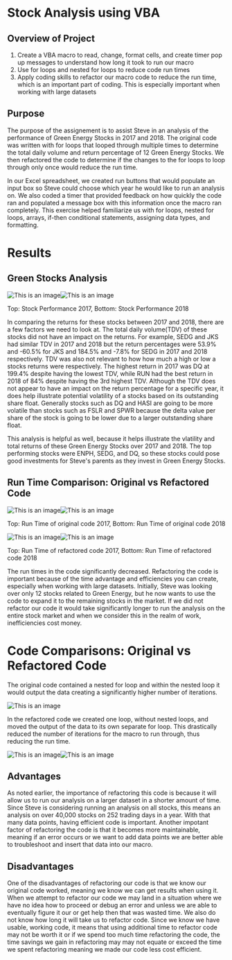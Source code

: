 # Stock Analysis using VBA

## Overview of Project

1. Create a VBA macro to read, change, format cells, and create timer pop up messages to understand how long it took to run our macro
2. Use for loops and nested for loops to reduce code run times
3. Apply coding skills to refactor our macro code to reduce the run time, which is an important part of coding. This is especially important when working with large datasets

## Purpose

The purpose of the assignement is to assist Steve in an analysis of the performance of Green Energy Stocks in 2017 and 2018. The original code was written with for loops that looped through multiple times to determine the total daily volume and return percentage of 12 Green Energy Stocks. We then refactored the code to determine if the changes to the for loops to loop through only once would reduce the run time.

In our Excel spreadsheet, we created run buttons that would populate an input box so Steve could choose which year he would like to run an analysis on. We also coded a timer that provided feedback on how quickly the code ran and populated a message box with this information once the macro ran completely. This exercise helped familiarize us with for loops, nested for loops, arrays, if-then conditional statements, assigning data types, and formatting. 

# Results

## Green Stocks Analysis

![This is an image](https://github.com/weise142/stock_analysis/blob/9e6fd17c16a46779f7a9e674a376ca1bd4f573d3/2017%20Stock%20Performance.png)![This is an image](https://github.com/weise142/stock_analysis/blob/9e6fd17c16a46779f7a9e674a376ca1bd4f573d3/2018%20Stock%20Performance.png)

Top: Stock Performance 2017, Bottom: Stock Performance 2018

In comparing the returns for these stocks between 2017 and 2018, there are a few factors we need to look at. The total daily volume(TDV) of these stocks did not have an impact on the returns. For example, SEDG and JKS had similar TDV in 2017 and 2018 but the return percentages were 53.9% and -60.5% for JKS and 184.5% and -7.8% for SEDG in 2017 and 2018 respectively. TDV was also not relevant to how how much a high or low a stocks returns were respectively. The highest return in 2017 was DQ at 199.4% despite having the lowest TDV, while RUN had the best return in 2018 of 84% despite having the 3rd highest TDV. Although the TDV does not appear to have an impact on the return percentage for a specific year, it does help illustrate potential volatility of a stocks based on its outstanding share float. Generally stocks such as DQ and HASI are going to be more volatile than stocks such as FSLR and SPWR because the delta value per share of the stock is going to be lower due to a larger outstanding share float. 

This analysis is helpful as well, because it helps illustrate the vlatility and total returns of these Green Energy Stocks over 2017 and 2018. The top performing stocks were ENPH, SEDG, and DQ, so these stocks could pose good investments for Steve's parents as they invest in Green Energy Stocks. 

## Run Time Comparison: Original vs Refactored Code

![This is an image](https://github.com/weise142/stock_analysis/blob/9e6fd17c16a46779f7a9e674a376ca1bd4f573d3/Initial%202017%20run%20time.png)![This is an image](https://github.com/weise142/stock_analysis/blob/9e6fd17c16a46779f7a9e674a376ca1bd4f573d3/Initial%202018%20run%20time.png)

Top: Run Time of original code 2017, Bottom: Run Time of original code 2018

![This is an image](https://github.com/weise142/stock_analysis/blob/9e6fd17c16a46779f7a9e674a376ca1bd4f573d3/Refactored%202017%20run%20time.png)![This is an image](https://github.com/weise142/stock_analysis/blob/9e6fd17c16a46779f7a9e674a376ca1bd4f573d3/Refactored%202018%20run%20time.png)

Top: Run Time of refactored code 2017, Bottom: Run Time of refactored code 2018

The run times in the code significantly decreased. Refactoring the code is important because of the time advantage and efficiencies you can create, especially when working with large datasets. Initially, Steve was looking over only 12 stocks related to Green Energy, but he now wants to use the code to expand it to the remaining stocks in the market. If we did not refactor our code it would take significantly longer to run the analysis on the entire stock market and when we consider this in the realm of work, inefficiencies cost money.

# Code Comparisons: Original vs Refactored Code

The original code contained a nested for loop and within the nested loop it would output the data creating a significantly higher number of iterations.

![This is an image](https://github.com/weise142/stock_analysis/blob/c0d82116ee1692ff8128a306f764beb42b19890a/Initial%20Code.png)

In the refactored code we created one loop, without nested loops, and moved the output of the data to its own separate for loop. This drastically reduced the number of iterations for the macro to run through, thus reducing the run time.

![This is an image](https://github.com/weise142/stock_analysis/blob/c0d82116ee1692ff8128a306f764beb42b19890a/Refactored%20Code%201.png)![This is an image](https://github.com/weise142/stock_analysis/blob/c0d82116ee1692ff8128a306f764beb42b19890a/Refactored%20Code%202.png)

## Advantages

As noted earlier, the importance of refactoring this code is because it will allow us to run our analysis on a larger dataset in a shorter amount of time. Since Steve is considering running an analysis on all stocks, this means an analysis on over 40,000 stocks on 252 trading days in a year. With that many data points, having efficient code is important. Another impotant factor of refactoring the code is that it becomes more maintainable, meaning if an error occurs or we want to add data points we are better able to troubleshoot and insert that data into our macro. 

## Disadvantages

One of the disadvantages of refactoring our code is that we know our original code worked, meaning we know we can get results when using it. When we attempt to refactor our code we may land in a situation where we have no idea how to proceed or debug an error and unless we are able to eventually figure it our or get help then that was wasted time. We also do not know how long it will take us to refactor code. Since we know we have usable, working code, it means that using additional time to refactor code may not be worth it or if we spend too much time refactoring the code, the time savings we gain in refactoring may may not equate or exceed the time we spent refactoring meaning we made our code less cost efficient. 
